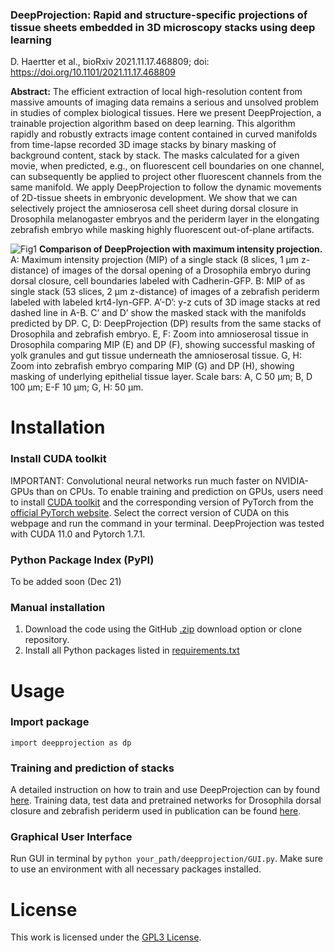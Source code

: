 ### DeepProjection: Rapid and structure-specific projections of tissue sheets embedded in 3D microscopy stacks using deep learning
D. Haertter et al., bioRxiv 2021.11.17.468809; doi: https://doi.org/10.1101/2021.11.17.468809

**Abstract:** The efficient extraction of local high-resolution content from massive amounts of imaging data remains a serious and unsolved problem in studies of complex biological tissues. Here we present DeepProjection, a trainable projection algorithm based on deep learning. This algorithm rapidly and robustly extracts image content contained in curved manifolds from time-lapse recorded 3D image stacks by binary masking of background content, stack by stack. The masks calculated for a given movie, when predicted, e.g., on fluorescent cell boundaries on one channel, can subsequently be applied to project other fluorescent channels from the same manifold. We apply DeepProjection to follow the dynamic movements of 2D-tissue sheets in embryonic development. We show that we can selectively project the amnioserosa cell sheet during dorsal closure in Drosophila melanogaster embryos and the periderm layer in the elongating zebrafish embryo while masking highly fluorescent out-of-plane artifacts.


![Fig1](https://user-images.githubusercontent.com/36985758/142215302-88e8748e-2af7-46ce-8ac0-84f52cf51203.png)
**Comparison of DeepProjection with maximum intensity projection.** A: Maximum intensity projection (MIP) of a single stack (8 slices, 1 µm z-distance) of images of the dorsal opening of a Drosophila embryo during dorsal closure, cell boundaries labeled with Cadherin-GFP. B: MIP of as single stack (53 slices, 2 µm z-distance) of images of a zebrafish periderm labeled with labeled krt4-lyn-GFP. A’-D’: y-z cuts of 3D image stacks at red dashed line in A-B. C’ and D’ show the masked stack with the manifolds predicted by DP. C, D: DeepProjection (DP) results from the same stacks of Drosophila and zebrafish embryo. E, F: Zoom into amnioserosal tissue in Drosophila comparing MIP (E) and DP (F), showing successful masking of yolk granules and gut tissue underneath the amnioserosal tissue. G, H: Zoom into zebrafish embryo comparing MIP (G) and DP (H), showing masking of underlying epithelial tissue layer. Scale bars: A, C 50 µm; B, D 100 µm; E-F 10 µm; G, H: 50 µm.

# Installation
### Install CUDA toolkit
IMPORTANT: Convolutional neural networks run much faster on NVIDIA-GPUs than on CPUs. To enable training and prediction on GPUs, users need to install [CUDA toolkit](https://developer.nvidia.com/cuda-toolkit) and the corresponding version of PyTorch from the [official PyTorch website](https://pytorch.org/get-started/locally/). Select the correct version of CUDA on this webpage and run the command in your terminal. DeepProjection was tested with CUDA 11.0 and Pytorch 1.7.1.

### Python Package Index (PyPI)
To be added soon (Dec 21)

### Manual installation
1. Download the code using the GitHub [.zip](https://github.com/danihae/DeepProjection/archive/refs/heads/main.zip) download option or clone repository.
2. Install all Python packages listed in [requirements.txt](requirements.txt)

# Usage
### Import package 
`import deepprojection as dp`

### Training and prediction of stacks
A detailed instruction on how to train and use DeepProjection can by found [here](Quickstart_training_and_prediction.ipynb). 
Training data, test data and pretrained networks for Drosophila dorsal closure and zebrafish periderm used in publication can be found [here](https://e.pcloud.link/publink/show?code=kZ81BJZAKSgyWiWhYka06JIhA3Cq7ow75y7).

### Graphical User Interface
Run GUI in terminal by `python your_path/deepprojection/GUI.py`. Make sure to use an environment with all necessary packages installed.

# License

This work is licensed under the [GPL3 License](LICENSE).
